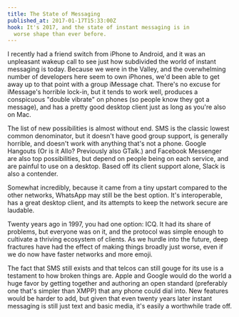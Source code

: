```yaml
---
title: The State of Messaging
published_at: 2017-01-17T15:33:00Z
hook: It's 2017, and the state of instant messaging is in
  worse shape than ever before.
---
```


I recently had a friend switch from iPhone to Android, and
it was an unpleasant wakeup call to see just how subdivided
the world of instant messaging is today. Because we were in
the Valley, and the overwhelming number of developers here
seem to own iPhones, we'd been able to get away up to that
point with a group iMessage chat. There's no excuse for
iMessage's horrible lock-in, but it tends to work well,
produces a conspicuous "double vibrate" on phones (so
people know they got a message), and has a pretty good
desktop client just as long as you're also on Mac.

The list of new possibilities is almost without end. SMS is
the classic lowest common denominator, but it doesn't have
good group support, is generally horrible, and doesn't work
with anything that's not a phone. Google Hangouts (Or is it
Allo? Previously also GTalk.) and Facebook Messenger are
also top possibilities, but depend on people being on each
service, and are painful to use on a desktop. Based off its
client support alone, Slack is also a contender.

Somewhat incredibly, because it came from a tiny upstart
compared to the other networks, WhatsApp may still be the
best option. It's interoperable, has a great desktop
client, and its attempts to keep the network secure are
laudable.

Twenty years ago in 1997, you had one option: ICQ. It had
its share of problems, but everyone was on it, and the
protocol was simple enough to cultivate a thriving
ecosystem of clients. As we hurdle into the future, deep
fractures have had the effect of making things broadly just
worse, even if we do now have faster networks and more
emoji.

The fact that SMS still exists and that telcos can still
gouge for its use is a testament to how broken things are.
Apple and Google would do the world a huge favor by getting
together and authoring an open standard (preferably one
that's simpler than XMPP) that any phone could dial into.
New features would be harder to add, but given that even
twenty years later instant messaging is still just text and
basic media, it's easily a worthwhile trade off.
